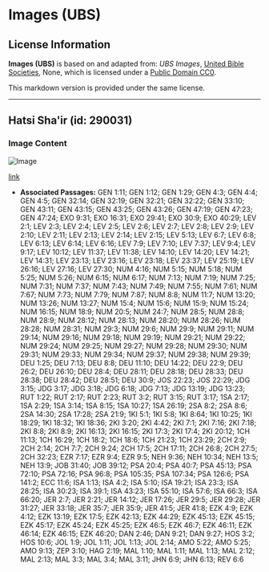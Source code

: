 # Images (UBS)

## License Information

**Images (UBS)** is based on and adapted from: _UBS Images_, [United Bible Societies](https://unitedbiblesocieties.org/), None, which is licensed under a [Public Domain CC0](https://creativecommons.org/public-domain/cc0/).

This markdown version is provided under the same license.



--------------------------------

## Hatsi Sha'ir (id: 290031)

### Image Content

![Image](https://cdn.aquifer.bible/aquifer-content/resources/Media/WEB-0056_barley_grain.jpg)

[link](https://cdn.aquifer.bible/aquifer-content/resources/Media/WEB-0056_barley_grain.jpg)

* **Associated Passages:** GEN 1:11; GEN 1:12; GEN 1:29; GEN 4:3; GEN 4:4; GEN 4:5; GEN 32:14; GEN 32:19; GEN 32:21; GEN 32:22; GEN 33:10; GEN 43:11; GEN 43:15; GEN 43:25; GEN 43:26; GEN 47:19; GEN 47:23; GEN 47:24; EXO 9:31; EXO 16:31; EXO 29:41; EXO 30:9; EXO 40:29; LEV 2:1; LEV 2:3; LEV 2:4; LEV 2:5; LEV 2:6; LEV 2:7; LEV 2:8; LEV 2:9; LEV 2:10; LEV 2:11; LEV 2:13; LEV 2:14; LEV 2:15; LEV 5:13; LEV 6:7; LEV 6:8; LEV 6:13; LEV 6:14; LEV 6:16; LEV 7:9; LEV 7:10; LEV 7:37; LEV 9:4; LEV 9:17; LEV 10:12; LEV 11:37; LEV 11:38; LEV 14:10; LEV 14:20; LEV 14:21; LEV 14:31; LEV 23:13; LEV 23:16; LEV 23:18; LEV 23:37; LEV 25:19; LEV 26:16; LEV 27:16; LEV 27:30; NUM 4:16; NUM 5:15; NUM 5:18; NUM 5:25; NUM 5:26; NUM 6:15; NUM 6:17; NUM 7:13; NUM 7:19; NUM 7:25; NUM 7:31; NUM 7:37; NUM 7:43; NUM 7:49; NUM 7:55; NUM 7:61; NUM 7:67; NUM 7:73; NUM 7:79; NUM 7:87; NUM 8:8; NUM 11:7; NUM 13:20; NUM 13:26; NUM 13:27; NUM 15:4; NUM 15:6; NUM 15:9; NUM 15:24; NUM 16:15; NUM 18:9; NUM 20:5; NUM 24:7; NUM 28:5; NUM 28:8; NUM 28:9; NUM 28:12; NUM 28:13; NUM 28:20; NUM 28:26; NUM 28:28; NUM 28:31; NUM 29:3; NUM 29:6; NUM 29:9; NUM 29:11; NUM 29:14; NUM 29:16; NUM 29:18; NUM 29:19; NUM 29:21; NUM 29:22; NUM 29:24; NUM 29:25; NUM 29:27; NUM 29:28; NUM 29:30; NUM 29:31; NUM 29:33; NUM 29:34; NUM 29:37; NUM 29:38; NUM 29:39; DEU 1:25; DEU 7:13; DEU 8:8; DEU 11:10; DEU 14:22; DEU 22:9; DEU 26:2; DEU 26:10; DEU 28:4; DEU 28:11; DEU 28:18; DEU 28:33; DEU 28:38; DEU 28:42; DEU 28:51; DEU 30:9; JOS 22:23; JOS 22:29; JDG 3:15; JDG 3:17; JDG 3:18; JDG 6:18; JDG 7:13; JDG 13:19; JDG 13:23; RUT 1:22; RUT 2:17; RUT 2:23; RUT 3:2; RUT 3:15; RUT 3:17; 1SA 2:17; 1SA 2:29; 1SA 3:14; 1SA 8:15; 1SA 10:27; 1SA 26:19; 2SA 8:2; 2SA 8:6; 2SA 14:30; 2SA 17:28; 2SA 21:9; 1KI 5:1; 1KI 5:8; 1KI 8:64; 1KI 10:25; 1KI 18:29; 1KI 18:32; 1KI 18:36; 2KI 3:20; 2KI 4:42; 2KI 7:1; 2KI 7:16; 2KI 7:18; 2KI 8:8; 2KI 8:9; 2KI 16:13; 2KI 16:15; 2KI 17:3; 2KI 17:4; 2KI 20:12; 1CH 11:13; 1CH 16:29; 1CH 18:2; 1CH 18:6; 1CH 21:23; 1CH 23:29; 2CH 2:9; 2CH 2:14; 2CH 7:7; 2CH 9:24; 2CH 17:5; 2CH 17:11; 2CH 26:8; 2CH 27:5; 2CH 32:23; EZR 7:17; EZR 9:4; EZR 9:5; NEH 9:36; NEH 10:34; NEH 13:5; NEH 13:9; JOB 31:40; JOB 39:12; PSA 20:4; PSA 40:7; PSA 45:13; PSA 72:10; PSA 72:16; PSA 96:8; PSA 105:35; PSA 107:34; PSA 126:6; PSA 141:2; ECC 11:6; ISA 1:13; ISA 4:2; ISA 5:10; ISA 19:21; ISA 23:3; ISA 28:25; ISA 30:23; ISA 39:1; ISA 43:23; ISA 55:10; ISA 57:6; ISA 66:3; ISA 66:20; JER 2:7; JER 2:21; JER 14:12; JER 17:26; JER 29:5; JER 29:28; JER 31:27; JER 33:18; JER 35:7; JER 35:9; JER 41:5; JER 41:8; EZK 4:9; EZK 4:12; EZK 13:19; EZK 17:5; EZK 42:13; EZK 44:29; EZK 45:13; EZK 45:15; EZK 45:17; EZK 45:24; EZK 45:25; EZK 46:5; EZK 46:7; EZK 46:11; EZK 46:14; EZK 46:15; EZK 46:20; DAN 2:46; DAN 9:21; DAN 9:27; HOS 3:2; HOS 10:6; JOL 1:9; JOL 1:11; JOL 1:13; JOL 2:14; AMO 5:22; AMO 5:25; AMO 9:13; ZEP 3:10; HAG 2:19; MAL 1:10; MAL 1:11; MAL 1:13; MAL 2:12; MAL 2:13; MAL 3:3; MAL 3:4; MAL 3:11; JHN 6:9; JHN 6:13; REV 6:6

